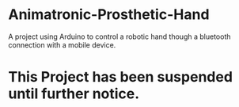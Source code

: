 Animatronic-Prosthetic-Hand
===========================

A project using Arduino to control a robotic hand though a bluetooth connection with a mobile device.

<h1>This Project has been suspended until further notice.</h1>
